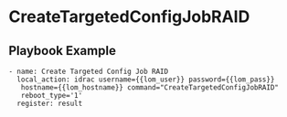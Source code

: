 # CreateTargetedConfigJobRAID

## Playbook Example

```
- name: Create Targeted Config Job RAID
  local_action: idrac username={{lom_user}} password={{lom_pass}}
   hostname={{lom_hostname}} command="CreateTargetedConfigJobRAID"
   reboot_type='1'
  register: result
```  
